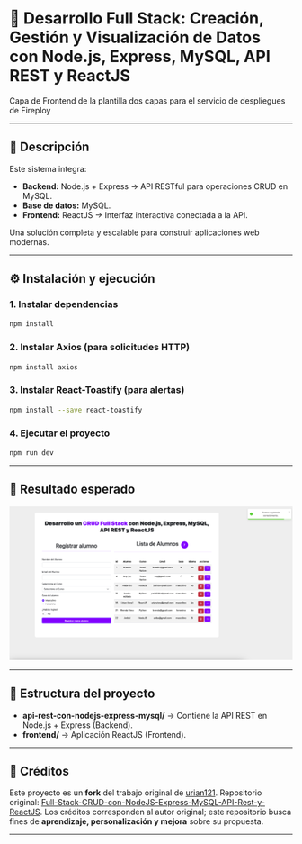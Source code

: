 # 🚀 Desarrollo Full Stack: Creación, Gestión y Visualización de Datos con Node.js, Express, MySQL, API REST y ReactJS  

Capa de Frontend de la plantilla dos capas para el servicio de despliegues de Fireploy

---

## 📌 Descripción  

Este sistema integra:  
- **Backend:** Node.js + Express → API RESTful para operaciones CRUD en MySQL.  
- **Base de datos:** MySQL.  
- **Frontend:** ReactJS → Interfaz interactiva conectada a la API.  

Una solución completa y escalable para construir aplicaciones web modernas.  

---

## ⚙️ Instalación y ejecución  

### 1. Instalar dependencias  
```bash
npm install
```

### 2. Instalar Axios (para solicitudes HTTP)  
```bash
npm install axios
```

### 3. Instalar React-Toastify (para alertas)  
```bash
npm install --save react-toastify
```

### 4. Ejecutar el proyecto  
```bash
npm run dev
```

---

## 🎨 Resultado esperado  

![Resultado final](https://raw.githubusercontent.com/urian121/imagenes-proyectos-github/master/crud-full-stack-con-node-y-react.png)  

---

## 📂 Estructura del proyecto  

- **api-rest-con-nodejs-express-mysql/** → Contiene la API REST en Node.js + Express (Backend).  
- **frontend/** → Aplicación ReactJS (Frontend).  

---

## 🙌 Créditos

Este proyecto es un **fork** del trabajo original de [urian121](https://github.com/urian121).
Repositorio original: [Full-Stack-CRUD-con-NodeJS-Express-MySQL-API-Rest-y-ReactJS](https://github.com/urian121/Full-Stack-CRUD-con-NodeJS-Express-MySQL-API-Rest-y-ReactJS).
Los créditos corresponden al autor original; este repositorio busca fines de **aprendizaje, personalización y mejora** sobre su propuesta.

---
